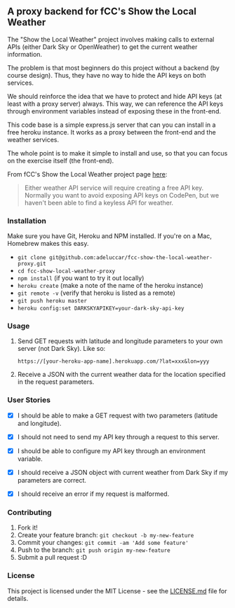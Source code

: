 ## A proxy backend for fCC's Show the Local Weather
The "Show the Local Weather" project involves making calls to external APIs (either Dark Sky or OpenWeather) to get the current weather information.

The problem is that most beginners do this project without a backend (by course design). Thus, they have no way to hide the API keys on both services.

We should reinforce the idea that we have to protect and hide API keys (at least with a proxy server) always.
This way, we can reference the API keys through environment variables instead of exposing these in the front-end.

This code base is a simple express.js server that can you can install in a free heroku instance. It works as a proxy between the front-end and the weather services.

The whole point is to make it simple to install and use, so that you can focus on the exercise itself (the front-end).

From fCC's Show the Local Weather project page [here](https://www.freecodecamp.com/challenges/show-the-local-weather):

> Either weather API service will require creating a free API key. Normally you want to avoid exposing API keys on CodePen, but we haven't been able to find a keyless API for weather.

### Installation

Make sure you have Git, Heroku and NPM installed. If you're on a Mac, Homebrew makes this easy.

- `git clone git@github.com:adeluccar/fcc-show-the-local-weather-proxy.git`
- `cd fcc-show-local-weather-proxy`
- `npm install` (if you want to try it out locally)
- `heroku create` (make a note of the name of the heroku instance)
- `git remote -v` (verify that heroku is listed as a remote)
- `git push heroku master`
- `heroku config:set DARKSKYAPIKEY=your-dark-sky-api-key`

### Usage

1. Send GET requests with latitude and longitude parameters to your own server (not Dark Sky). Like so:

    `https://[your-heroku-app-name].herokuapp.com/?lat=xxx&lon=yyy`

2. Receive a JSON with the current weather data for the location specified in the request parameters.

### User Stories

- [x] I should be able to make a GET request with two parameters (latitude and longitude).

- [x] I should not need to send my API key through a request to this server.

- [x] I should be able to configure my API key through an environment variable.

- [x] I should receive a JSON object with current weather from Dark Sky if my parameters are correct.

- [x] I should receive an error if my request is malformed.

### Contributing

1. Fork it!
2. Create your feature branch: `git checkout -b my-new-feature`
3. Commit your changes: `git commit -am 'Add some feature'`
4. Push to the branch: `git push origin my-new-feature`
5. Submit a pull request :D

### License

This project is licensed under the MIT License - see the [LICENSE.md](LICENSE.md) file for details.
